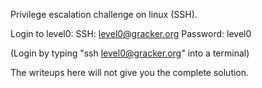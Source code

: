 Privilege escalation challenge on linux (SSH).Login to level0: SSH: level0@gracker.orgPassword: level0(Login by typing "ssh level0@gracker.org" into a terminal)The writeups here will not give you the complete solution.